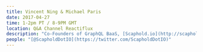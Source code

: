 ```yaml
---
title: Vincent Ning & Michael Paris
date: 2017-04-27
time: 1-2pm PT / 8-9PM GMT
location: Q&A Channel Reactiflux
description: "Co-Founders of GraphQL BaaS, [Scaphold.io](http://scaphold.io)"
people: "[@ScapholdDotIO](https://twitter.com/ScapholdDotIO)"
---
```

